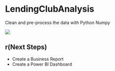 # LendingClubAnalysis
Clean and pre-process the data with Python Numpy

<img align="center" src=https://user-images.githubusercontent.com/111542025/226117187-1690642a-bceb-42d4-8a12-3b0bda074cbd.png>



## r(Next Steps)
* Create a Business Report
* Create a Power BI Dashboard


